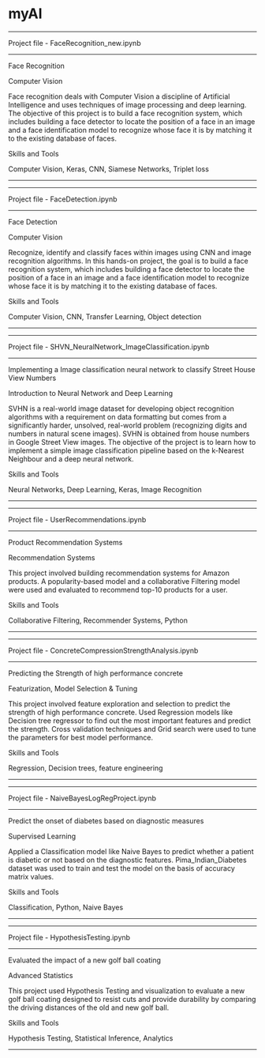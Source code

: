 # myAI

**********************************************************
Project file - FaceRecognition_new.ipynb
**********************************************************
Face Recognition

Computer Vision

Face recognition deals with Computer Vision a discipline of Artificial Intelligence and uses techniques of image processing and deep learning. The objective of this project is to build a face recognition system, which includes building a face detector to locate the position of a face in an image and a face identification model to recognize whose face it is by matching it to the existing database of faces.

Skills and Tools

Computer Vision, Keras, CNN, Siamese Networks, Triplet loss

**********************************************************

**********************************************************
Project file - FaceDetection.ipynb
**********************************************************
Face Detection

Computer Vision

Recognize, identify and classify faces within images using CNN and image recognition algorithms. In this hands-on project, the goal is to build a face recognition system, which includes building a face detector to locate the position of a face in an image and a face identification model to recognize whose face it is by matching it to the existing database of faces.

Skills and Tools

Computer Vision, CNN, Transfer Learning, Object detection
**********************************************************

**********************************************************
Project file - SHVN_NeuralNetwork_ImageClassification.ipynb
**********************************************************
Implementing a Image classification neural network to classify Street House View Numbers

Introduction to Neural Network and Deep Learning

SVHN is a real-world image dataset for developing object recognition algorithms with a requirement on data formatting but comes from a significantly harder, unsolved, real-world problem (recognizing digits and numbers in natural scene images). SVHN is obtained from house numbers in Google Street View images. The objective of the project is to learn how to implement a simple image classification pipeline based on the k-Nearest Neighbour and a deep neural network.

Skills and Tools

Neural Networks, Deep Learning, Keras, Image Recognition

**********************************************************

**********************************************************
Project file - UserRecommendations.ipynb
**********************************************************

Product Recommendation Systems

Recommendation Systems

This project involved building recommendation systems for Amazon products. A popularity-based model and a collaborative Filtering model were used and evaluated to recommend top-10 products for a user.

Skills and Tools

Collaborative Filtering, Recommender Systems, Python

**********************************************************

**********************************************************
Project file - ConcreteCompressionStrengthAnalysis.ipynb
**********************************************************

Predicting the Strength of high performance concrete

Featurization, Model Selection & Tuning

This project involved feature exploration and selection to predict the strength of high performance concrete. Used Regression models like Decision tree regressor to find out the most important features and predict the strength. Cross validation techniques and Grid search were used to tune the parameters for best model performance.

Skills and Tools

Regression, Decision trees, feature engineering
**********************************************************

*******************************************
Project file - NaiveBayesLogRegProject.ipynb
*******************************************
Predict the onset of diabetes based on diagnostic measures

Supervised Learning

Applied a Classification model like Naive Bayes to predict whether a patient is diabetic or not based on the diagnostic features. Pima_Indian_Diabetes dataset was used to train and test the model on the basis of accuracy matrix values.

Skills and Tools

Classification, Python, Naive Bayes

*******************************************
**************************************
Project file - HypothesisTesting.ipynb
**************************************

Evaluated the impact of a new golf ball coating

Advanced Statistics

This project used Hypothesis Testing and visualization to evaluate a new golf ball coating designed to resist cuts and provide durability by comparing the driving distances of the old and new golf ball.

Skills and Tools

Hypothesis Testing, Statistical Inference, Analytics

**************************************

